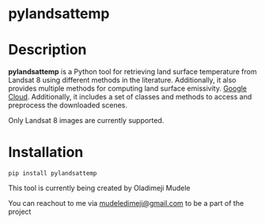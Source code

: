 # pylandsattemp


# Description

**pylandsattemp** is a Python tool for retrieving land surface temperature from Landsat 8 using different methods in the literature.
Additionally, it also provides multiple methods for computing land surface emissivity. 
[Google Cloud](https://cloud.google.com/storage/docs/public-datasets/landsat).
Additionally, it includes a set of classes and methods to access and
preprocess the downloaded scenes.

Only Landsat 8 images are currently supported.

# Installation

`pip install pylandsattemp`


This tool is currently being created by Oladimeji Mudele

You can reachout to me via mudeledimeji@gmail.com to be a part of the project

